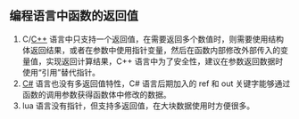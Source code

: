 ## 编程语言中函数的返回值

1. C/[C++](https://c.biancheng.net/cplus/) 语言中只支持一个返回值，在需要返回多个数值时，则需要使用结构体返回结果，或者在参数中使用指针变量，然后在函数内部修改外部传入的变量值，实现返回计算结果，C++ 语言中为了安全性，建议在参数返回数据时使用“引用”替代指针。
2. [C#](https://c.biancheng.net/csharp/) 语言也没有多返回值特性，C# 语言后期加入的 ref 和 out 关键字能够通过函数的调用参数获得函数体中修改的数据。
3. lua 语言没有指针，但支持多返回值，在大块数据使用时方便很多。




